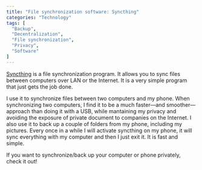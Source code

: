 ```yaml
---
title: "File synchronization software: Syncthing"
categories: "Technology"
tags: [
  "Backup",
  "Decentralization",
  "File synchronization",
  "Privacy",
  "Software"
]
---
```


[Syncthing][s] is a file synchronization program. It allows you to sync files
between computers over LAN or the Internet. It is a very simple program that
just gets the job done.

I use it to synchronize files between two computers and my phone. When
synchronizing two computers, I find it to be a much faster—and smoother—approach
than doing it with a USB, while mantaining my privacy and avoiding the exposure
of private document to companies on the Internet. I also use it to back up a
couple of folders from my phone, including my pictures. Every once in a while I
will activate syncthing on my phone, it will sync everything with my computer
and then I just exit it. It is fast and simple.

If you want to synchronize/back up your computer or phone privately, check it
out!


[s]: <https://syncthing.net/> "Syncthing"
